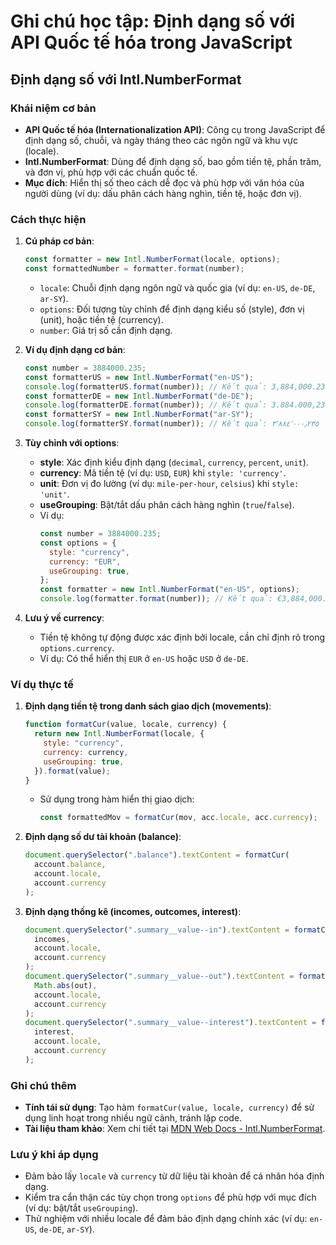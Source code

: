 # Ghi chú học tập: Định dạng số với API Quốc tế hóa trong JavaScript

## Định dạng số với Intl.NumberFormat

### Khái niệm cơ bản

- **API Quốc tế hóa (Internationalization API)**: Công cụ trong JavaScript để định dạng số, chuỗi, và ngày tháng theo các ngôn ngữ và khu vực (locale).
- **Intl.NumberFormat**: Dùng để định dạng số, bao gồm tiền tệ, phần trăm, và đơn vị, phù hợp với các chuẩn quốc tế.
- **Mục đích**: Hiển thị số theo cách dễ đọc và phù hợp với văn hóa của người dùng (ví dụ: dấu phân cách hàng nghìn, tiền tệ, hoặc đơn vị).

### Cách thực hiện

1. **Cú pháp cơ bản**:

   ```javascript
   const formatter = new Intl.NumberFormat(locale, options);
   const formattedNumber = formatter.format(number);
   ```

   - `locale`: Chuỗi định dạng ngôn ngữ và quốc gia (ví dụ: `en-US`, `de-DE`, `ar-SY`).
   - `options`: Đối tượng tùy chỉnh để định dạng kiểu số (style), đơn vị (unit), hoặc tiền tệ (currency).
   - `number`: Giá trị số cần định dạng.

2. **Ví dụ định dạng cơ bản**:

   ```javascript
   const number = 3884000.235;
   const formatterUS = new Intl.NumberFormat("en-US");
   console.log(formatterUS.format(number)); // Kết quả: 3,884,000.235
   const formatterDE = new Intl.NumberFormat("de-DE");
   console.log(formatterDE.format(number)); // Kết quả: 3.884.000,235
   const formatterSY = new Intl.NumberFormat("ar-SY");
   console.log(formatterSY.format(number)); // Kết quả: ٣٬٨٨٤٬٠٠٠٫٢٣٥
   ```

3. **Tùy chỉnh với options**:

   - **style**: Xác định kiểu định dạng (`decimal`, `currency`, `percent`, `unit`).
   - **currency**: Mã tiền tệ (ví dụ: `USD`, `EUR`) khi `style: 'currency'`.
   - **unit**: Đơn vị đo lường (ví dụ: `mile-per-hour`, `celsius`) khi `style: 'unit'`.
   - **useGrouping**: Bật/tắt dấu phân cách hàng nghìn (`true`/`false`).
   - Ví dụ:
     ```javascript
     const number = 3884000.235;
     const options = {
       style: "currency",
       currency: "EUR",
       useGrouping: true,
     };
     const formatter = new Intl.NumberFormat("en-US", options);
     console.log(formatter.format(number)); // Kết quả: €3,884,000.24
     ```

4. **Lưu ý về currency**:
   - Tiền tệ không tự động được xác định bởi locale, cần chỉ định rõ trong `options.currency`.
   - Ví dụ: Có thể hiển thị `EUR` ở `en-US` hoặc `USD` ở `de-DE`.

### Ví dụ thực tế

1. **Định dạng tiền tệ trong danh sách giao dịch (movements)**:

   ```javascript
   function formatCur(value, locale, currency) {
     return new Intl.NumberFormat(locale, {
       style: "currency",
       currency: currency,
       useGrouping: true,
     }).format(value);
   }
   ```

   - Sử dụng trong hàm hiển thị giao dịch:
     ```javascript
     const formattedMov = formatCur(mov, acc.locale, acc.currency);
     ```

2. **Định dạng số dư tài khoản (balance)**:

   ```javascript
   document.querySelector(".balance").textContent = formatCur(
     account.balance,
     account.locale,
     account.currency
   );
   ```

3. **Định dạng thống kê (incomes, outcomes, interest)**:
   ```javascript
   document.querySelector(".summary__value--in").textContent = formatCur(
     incomes,
     account.locale,
     account.currency
   );
   document.querySelector(".summary__value--out").textContent = formatCur(
     Math.abs(out),
     account.locale,
     account.currency
   );
   document.querySelector(".summary__value--interest").textContent = formatCur(
     interest,
     account.locale,
     account.currency
   );
   ```

### Ghi chú thêm

- **Tính tái sử dụng**: Tạo hàm `formatCur(value, locale, currency)` để sử dụng linh hoạt trong nhiều ngữ cảnh, tránh lặp code.
- **Tài liệu tham khảo**: Xem chi tiết tại [MDN Web Docs - Intl.NumberFormat](https://developer.mozilla.org/en-US/docs/Web/JavaScript/Reference/Global_Objects/Intl/NumberFormat).

### Lưu ý khi áp dụng

- Đảm bảo lấy `locale` và `currency` từ dữ liệu tài khoản để cá nhân hóa định dạng.
- Kiểm tra cẩn thận các tùy chọn trong `options` để phù hợp với mục đích (ví dụ: bật/tắt `useGrouping`).
- Thử nghiệm với nhiều locale để đảm bảo định dạng chính xác (ví dụ: `en-US`, `de-DE`, `ar-SY`).
